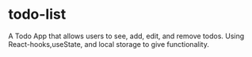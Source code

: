 # todo-list
A Todo App that allows users to see, add, edit, and remove todos.
Using React-hooks,useState, and local storage to give functionality.
